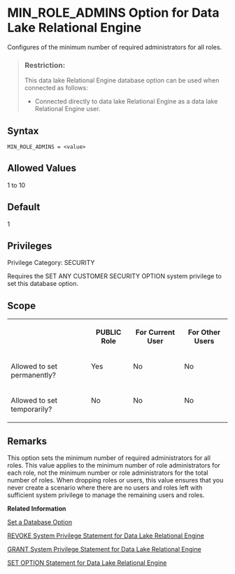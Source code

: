 <!-- loioa44b400584f2101595c8d290ef6c3ef5 -->

# MIN\_ROLE\_ADMINS Option for Data Lake Relational Engine

Configures of the minimum number of required administrators for all roles.



> ### Restriction:  
> This data lake Relational Engine database option can be used when connected as follows:
> 
> -   Connected directly to data lake Relational Engine as a data lake Relational Engine user.



<a name="loioa44b400584f2101595c8d290ef6c3ef5__section_zx3_g24_hrb"/>

## Syntax

```
MIN_ROLE_ADMINS = <value>
```



<a name="loioa44b400584f2101595c8d290ef6c3ef5__iq_refso_698"/>

## Allowed Values

1 to 10



<a name="loioa44b400584f2101595c8d290ef6c3ef5__iq_refso_699"/>

## Default

1



<a name="loioa44b400584f2101595c8d290ef6c3ef5__section_eym_3fc_3qb"/>

## Privileges

Privilege Category: SECURITY

Requires the SET ANY CUSTOMER SECURITY OPTION system privilege to set this database option.



<a name="loioa44b400584f2101595c8d290ef6c3ef5__iq_refso_700"/>

## Scope


<table>
<tr>
<th valign="top">

 



</th>
<th valign="top">

PUBLIC Role



</th>
<th valign="top">

For Current User



</th>
<th valign="top">

For Other Users



</th>
</tr>
<tr>
<td valign="top">

Allowed to set permanently?



</td>
<td valign="top">

Yes



</td>
<td valign="top">

No



</td>
<td valign="top">

No



</td>
</tr>
<tr>
<td valign="top">

Allowed to set temporarily?



</td>
<td valign="top">

No



</td>
<td valign="top">

No



</td>
<td valign="top">

No



</td>
</tr>
</table>



<a name="loioa44b400584f2101595c8d290ef6c3ef5__iq_refso_701"/>

## Remarks

This option sets the minimum number of required administrators for all roles. This value applies to the minimum number of role administrators for each role, not the minimum number or role administrators for the total number of roles. When dropping roles or users, this value ensures that you never create a scenario where there are no users and roles left with sufficient system privilege to manage the remaining users and roles.

**Related Information**  


[Set a Database Option](set-a-database-option-0dcb893.md "You set options with the SET OPTION statement.")

[REVOKE System Privilege Statement for Data Lake Relational Engine](../080-sql-statements/revoke-system-privilege-statement-for-data-lake-relational-engine-a3eadda.md "Removes specific system privileges from specific users and the right to administer the privilege.")

[GRANT System Privilege Statement for Data Lake Relational Engine](../080-sql-statements/grant-system-privilege-statement-for-data-lake-relational-engine-a3dfcb0.md "Grants specific system privileges to users or roles, with or without administrative rights.")

[SET OPTION Statement for Data Lake Relational Engine](../080-sql-statements/set-option-statement-for-data-lake-relational-engine-a625da7.md "Changes options that affect the behavior of the database and its compatibility with Transact-SQL. Setting the value of an option can change the behavior for all users or an individual user, in either a temporary or permanent scope.")

